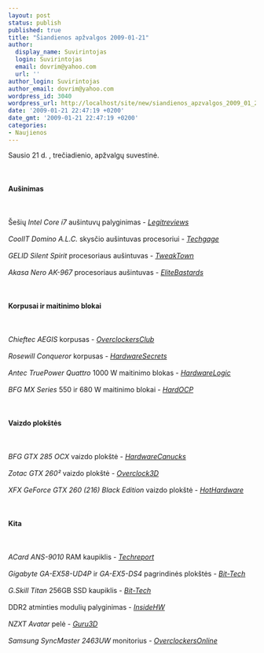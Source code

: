 ```yaml
---
layout: post
status: publish
published: true
title: "Šiandienos apžvalgos 2009-01-21"
author:
  display_name: Suvirintojas
  login: Suvirintojas
  email: dovrim@yahoo.com
  url: ''
author_login: Suvirintojas
author_email: dovrim@yahoo.com
wordpress_id: 3040
wordpress_url: http://localhost/site/new/siandienos_apzvalgos_2009_01_21/
date: '2009-01-21 22:47:19 +0200'
date_gmt: '2009-01-21 22:47:19 +0200'
categories:
- Naujienos
---
```

<p>Sausio 21 d. , trečiadienio, apžvalgų suvestinė.<br />
<br><br />
<br><b>Aušinimas</b><br />
<br><br />
<br>Šešių <i>Intel Core i7</i> aušintuvų palyginimas - <i><a class="ns" href="http://www.legitreviews.com/article/880/1/">Legitreviews</a></i><br />
<br><i>CoolIT Domino A.L.C.</i> skysčio aušintuvas procesoriui - <i><a class="ns" href="http://techgage.com/article/coolit_domino_alc_cpu_cooler/">Techgage</a></i><br />
<br><i>GELID Silent Spirit</i> procesoriaus aušintuvas - <i><a class="ns" href="http://www.tweaktown.com/reviews/1723/gelid_silent_spirit_cpu_cooler/index.html">TweakTown</a></i><br />
<br><i>Akasa Nero AK-967</i> procesoriaus aušintuvas - <i><a class="ns" href="http://www.elitebastards.com/cms/index.php?option=com_content&task=view&id=674&Itemid=27">EliteBastards</a></i><br />
<br><br />
<br><b>Korpusai ir maitinimo blokai</b><br />
<br><br />
<br><i>Chieftec AEGIS</i> korpusas - <i><a class="ns" href="http://www.overclockersclub.com/reviews/chieftec_aegis/">OverclockersClub</a></i><br />
<br><i>Rosewill Conqueror</i> korpusas - <i><a class="ns" href="http://www.hardwaresecrets.com/article/685">HardwareSecrets</a></i><br />
<br><i>Antec TruePower Quattro</i> 1000 W maitinimo blokas - <i><a class="ns" href="http://www.hardwarelogic.com/news/136/ARTICLE/4268/2009-01-21.html">HardwareLogic</a></i><br />
<br><i>BFG MX Series</i> 550 ir 680 W maitinimo blokai - <i><a class="ns" href="http://enthusiast.hardocp.com/article.html?art=MTU5MiwxLCxoZW50aHVzaWFzdA==">HardOCP</a></i><br />
<br><br />
<br><b>Vaizdo plokštės</b><br />
<br><br />
<br><i>BFG GTX 285 OCX</i> vaizdo plokštė - <i><a class="ns" href="http://www.hardwarecanucks.com/forum/hardware-canucks-reviews/13997-bfg-gtx-285-ocx-1gb-video-card-review.html">HardwareCanucks</a></i><br />
<br><i>Zotac GTX 260²</i> vaizdo plokštė - <i><a class="ns" href="http://overclock3d.net/reviews.php?/gpu_displays/zotac_gtx_260/1">Overclock3D</a></i><br />
<br><i>XFX GeForce GTX 260 (216) Black Edition</i> vaizdo plokštė - <i><a class="ns" href="http://hothardware.com/Articles/XFX-GeForce-GTX-260-Black-Edition/">HotHardware</a></i><br />
<br><br />
<br><b>Kita</b><br />
<br><br />
<br><i>ACard ANS-9010</i> RAM kaupiklis - <i><a class="ns" href="http://www.techreport.com/articles.x/16255">Techreport</a></i><br />
<br><i>Gigabyte GA-EX58-UD4P</i> ir <i>GA-EX5-DS4</i> pagrindinės plokštės - <i><a class="ns" href="http://www.bit-tech.net/hardware/motherboards/2009/01/21/gigabyte-ga-ex58-ud4p-and-ds4-review/1">Bit-Tech</a></i><br />
<br><i>G.Skill Titan</i> 256GB SSD kaupiklis - <i><a class="ns" href="http://www.bit-tech.net/hardware/storage/2009/01/20/g-skill-titan-256gb-ssd-review/1">Bit-Tech</a></i><br />
<br>DDR2 atminties modulių palyginimas - <i><a class="ns" href="http://www.insidehw.com/Reviews/Memory/DDR2-Memory-Comparison-Test.html">InsideHW</a></i><br />
<br><i>NZXT Avatar</i> pelė - <i><a class="ns" href="http://guru3d.com/article/nzxt-avatar-mouse-review/">Guru3D</a></i><br />
<br><i>Samsung SyncMaster 2463UW</i> monitorius - <i><a class="ns" href="http://www.overclockersonline.net/?page=articles&num=2431">OverclockersOnline</a></i><br />
<br><br />
<br><br />
<br></p>
